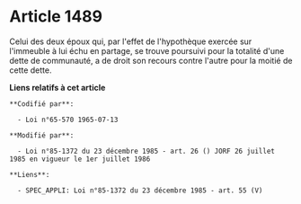 # Article 1489

Celui des deux époux qui, par l'effet de l'hypothèque exercée sur l'immeuble à lui échu en partage, se trouve poursuivi pour
la totalité d'une dette de communauté, a de droit son recours contre l'autre pour la moitié de cette dette.

**Liens relatifs à cet article**

	**Codifié par**:

	  - Loi n°65-570 1965-07-13

	**Modifié par**:

	  - Loi n°85-1372 du 23 décembre 1985 - art. 26 () JORF 26 juillet 1985 en vigueur le 1er juillet 1986

	**Liens**:

	  - SPEC_APPLI: Loi n°85-1372 du 23 décembre 1985 - art. 55 (V)
